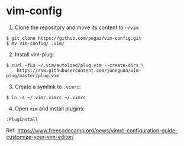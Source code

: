 # vim-config

1. Clone the repository and move its content to `~/vim`:
```
$ git clone https://github.com/pegaz/vim-config.git
$ mv vim-config/ .vim/
```

2. Install vim-plug:
```
$ curl -fLo ~/.vim/autoload/plug.vim --create-dirs \
    https://raw.githubusercontent.com/junegunn/vim-plug/master/plug.vim
```

3. Create a symlink to `.vimrc`:
```
$ ln -s ~/.vim/.vimrc ~/.vimrc
```

4. Open `vim` and install plugins:
```
:PlugInstall
```

Ref: https://www.freecodecamp.org/news/vimrc-configuration-guide-customize-your-vim-editor/
